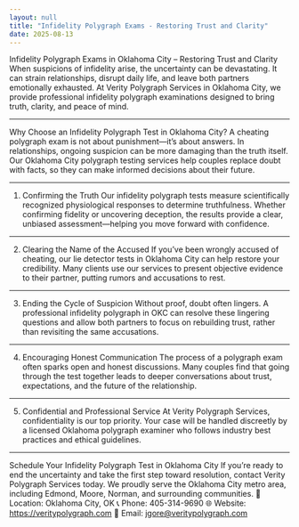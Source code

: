 ```yaml
---
layout: null
title: "Infidelity Polygraph Exams - Restoring Trust and Clarity"
date: 2025-08-13
---
```

Infidelity Polygraph Exams in Oklahoma City – Restoring Trust and Clarity
When suspicions of infidelity arise, the uncertainty can be devastating. It can strain relationships, disrupt daily life, and leave both partners emotionally exhausted.
At Verity Polygraph Services in Oklahoma City, we provide professional infidelity polygraph examinations designed to bring truth, clarity, and peace of mind.
________________________________________
Why Choose an Infidelity Polygraph Test in Oklahoma City?
A cheating polygraph exam is not about punishment—it’s about answers. In relationships, ongoing suspicion can be more damaging than the truth itself. Our Oklahoma City polygraph testing services help couples replace doubt with facts, so they can make informed decisions about their future.
________________________________________
1. Confirming the Truth
Our infidelity polygraph tests measure scientifically recognized physiological responses to determine truthfulness. Whether confirming fidelity or uncovering deception, the results provide a clear, unbiased assessment—helping you move forward with confidence.
________________________________________
2. Clearing the Name of the Accused
If you’ve been wrongly accused of cheating, our lie detector tests in Oklahoma City can help restore your credibility. Many clients use our services to present objective evidence to their partner, putting rumors and accusations to rest.
________________________________________
3. Ending the Cycle of Suspicion
Without proof, doubt often lingers. A professional infidelity polygraph in OKC can resolve these lingering questions and allow both partners to focus on rebuilding trust, rather than revisiting the same accusations.
________________________________________
4. Encouraging Honest Communication
The process of a polygraph exam often sparks open and honest discussions. Many couples find that going through the test together leads to deeper conversations about trust, expectations, and the future of the relationship.
________________________________________
5. Confidential and Professional Service
At Verity Polygraph Services, confidentiality is our top priority. Your case will be handled discreetly by a licensed Oklahoma polygraph examiner who follows industry best practices and ethical guidelines.
________________________________________
Schedule Your Infidelity Polygraph Test in Oklahoma City
If you’re ready to end the uncertainty and take the first step toward resolution, contact Verity Polygraph Services today.
We proudly serve the Oklahoma City metro area, including Edmond, Moore, Norman, and surrounding communities.
📍 Location: Oklahoma City, OK
📞 Phone: 405-314-9690
🌐 Website: https://veritypolygraph.com
📧 Email: jgore@veritypolygraph.com
